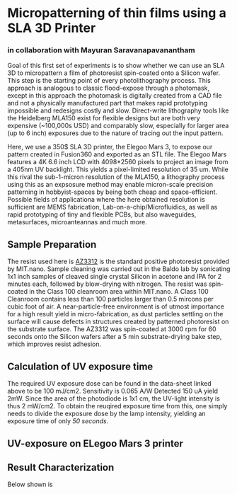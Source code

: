 # Micropatterning of thin films using a SLA 3D Printer 

### in collaboration with Mayuran Saravanapavanantham

Goal of this first set of experiments is to show whether we can use an SLA 3D to micropattern a film of photoresist spin-coated onto a Silicon wafer. This step is the starting point of every photolithography process. This approach is analogous to classic flood-expose through a photomask, except in this approach the photomask is digitally created from a CAD file and not a physically manufactured part that makes rapid prototyping impossible and redesigns costly and slow. Direct-write lithography tools like the Heidelberg MLA150 exist for flexible designs but are both very expensive (~100,000s USD) and comparably slow, especially for larger area (up to 6 inch) exposures due to the nature of tracing out the input pattern.  

Here, we use a 350$ SLA 3D printer, the Elegoo Mars 3, to expose our pattern created in Fusion360 and exported as an STL file. The Elegoo Mars features a 4K 6.6 inch LCD with 4098\*2560 pixels to project an image from a 405nm UV backlight. This yields a pixel-limited resolution of 35 um. While this rival the sub-1-micron resolution of the MLA150, a lithography process using this as an expsosure method may enable micron-scale precision patterning in hobbyist-spaces by being both cheap and space-efficient. Possible fields of applicationa where the here obtained resolution is sufficient are MEMS fabrication, Lab-on-a-chip/Microfluidics, as well as rapid prototyping of tiny and flexible PCBs, but also waveguides, metasurfaces, microanteannas and much more.

## Sample Preparation

The resist used here is [AZ3312](https://cores.research.asu.edu/sites/default/files/2019-10/az_3312_photoresist_data.pdf) is the standard positive photoresist provided by MIT.nano. Sample cleaning was carried out in the Baldo lab by sonicating 1x1 inch samples of cleaved single crystal Silicon in acetone and IPA for 2 minutes each, followed by blow-drying with nitrogen. The resist was spin-coated in the Class 100 cleanroom area within MIT.nano. A Class 100 Cleanroom contains less than 100 particles larger than 0.5 mircons per cubic foot of air. A near-particle-free environment is of utmost importance for a high result yield in micro-fabrication, as dust particles settling on the surface will cause defects in structures created by patterned photoresist on the substrate surface. The AZ3312 was spin-coated at 3000 rpm for 60 seconds onto the Silicon wafers after a 5 min substrate-drying bake step, which improves resist adhesion.  

## Calculation of UV exposure time

The required UV exposure dose can be found in the data-sheet linked above to be 100 mJ/cm2. Sensitivity is 0.065 A/W Detected 150 uA yield 2mW. Since the area of the photodiode is 1x1 cm, the UV-light intensity is thus 2 mW/cm2. To obtain the reuqired exposure time from this, one simply needs to divide the exposure dose by the lamp intensity, yielding an exposure time of only *50 seconds*.  

## UV-exposure on ELegoo Mars 3 printer

## Result Characterization

Below shown is 

